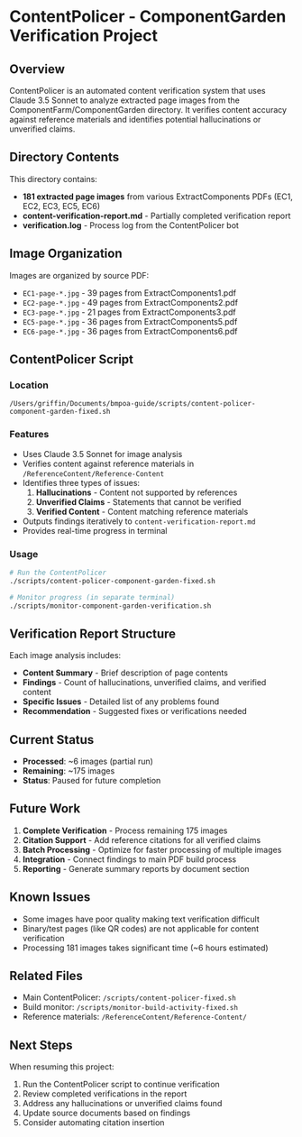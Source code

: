 # ContentPolicer - ComponentGarden Verification Project

## Overview

ContentPolicer is an automated content verification system that uses Claude 3.5 Sonnet to analyze extracted page images from the ComponentFarm/ComponentGarden directory. It verifies content accuracy against reference materials and identifies potential hallucinations or unverified claims.

## Directory Contents

This directory contains:
- **181 extracted page images** from various ExtractComponents PDFs (EC1, EC2, EC3, EC5, EC6)
- **content-verification-report.md** - Partially completed verification report
- **verification.log** - Process log from the ContentPolicer bot

## Image Organization

Images are organized by source PDF:
- `EC1-page-*.jpg` - 39 pages from ExtractComponents1.pdf
- `EC2-page-*.jpg` - 49 pages from ExtractComponents2.pdf  
- `EC3-page-*.jpg` - 21 pages from ExtractComponents3.pdf
- `EC5-page-*.jpg` - 36 pages from ExtractComponents5.pdf
- `EC6-page-*.jpg` - 36 pages from ExtractComponents6.pdf

## ContentPolicer Script

### Location
`/Users/griffin/Documents/bmpoa-guide/scripts/content-policer-component-garden-fixed.sh`

### Features
- Uses Claude 3.5 Sonnet for image analysis
- Verifies content against reference materials in `/ReferenceContent/Reference-Content`
- Identifies three types of issues:
  1. **Hallucinations** - Content not supported by references
  2. **Unverified Claims** - Statements that cannot be verified
  3. **Verified Content** - Content matching reference materials
- Outputs findings iteratively to `content-verification-report.md`
- Provides real-time progress in terminal

### Usage
```bash
# Run the ContentPolicer
./scripts/content-policer-component-garden-fixed.sh

# Monitor progress (in separate terminal)
./scripts/monitor-component-garden-verification.sh
```

## Verification Report Structure

Each image analysis includes:
- **Content Summary** - Brief description of page contents
- **Findings** - Count of hallucinations, unverified claims, and verified content
- **Specific Issues** - Detailed list of any problems found
- **Recommendation** - Suggested fixes or verifications needed

## Current Status

- **Processed**: ~6 images (partial run)
- **Remaining**: ~175 images
- **Status**: Paused for future completion

## Future Work

1. **Complete Verification** - Process remaining 175 images
2. **Citation Support** - Add reference citations for all verified claims
3. **Batch Processing** - Optimize for faster processing of multiple images
4. **Integration** - Connect findings to main PDF build process
5. **Reporting** - Generate summary reports by document section

## Known Issues

- Some images have poor quality making text verification difficult
- Binary/test pages (like QR codes) are not applicable for content verification
- Processing 181 images takes significant time (~6 hours estimated)

## Related Files

- Main ContentPolicer: `/scripts/content-policer-fixed.sh`
- Build monitor: `/scripts/monitor-build-activity-fixed.sh`
- Reference materials: `/ReferenceContent/Reference-Content/`

## Next Steps

When resuming this project:
1. Run the ContentPolicer script to continue verification
2. Review completed verifications in the report
3. Address any hallucinations or unverified claims found
4. Update source documents based on findings
5. Consider automating citation insertion
